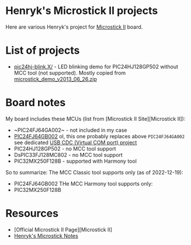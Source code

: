 # Henryk's Microstick II projects

Here are various Henryk's project for [Microstick II][PIC Microstick II] 
board.

# List of projects

* [pic24hj-blink.X/](pic24hj-blink.X/) - LED blinking demo
  for PIC24HJ128GP502 without MCC tool (not supported). Mostly
  copied from [microstick_demo_v2013_06_26.zip][Microstick_demo_v2013_06_26]

# Board notes

My board includes these MCUs (list from [Microstick II Site][Microstick II]):

* ~PIC24FJ64GA002~ - not included in my case
* [PIC24FJ64GB002](https://www.microchip.com/en-us/product/PIC24FJ64GB002) ol,
  this one probably replaces above `PIC24FJ64GA002`
  see dedicated [USB CDC (Virtual COM port) project](https://github.com/hpaluch/pic24fj-usb-cdc-mcc.X)
* PIC24HJ128GP502 - no MCC tool support
* DsPIC33FJ128MC802 - no MCC tool support
* PIC32MX250F128B - supported with Harmony tool

So to summarize:
The MCC Classic tool supports only (as of 2022-12-19):
* PIC24FJ64GB002
THe MCC Harmony tool supports only:
* PIC32MX250F128B 

# Resources

* [Official Microstick II Page][Microstick II]
* [Henryk's Microstick Notes](https://github.com/hpaluch/hpaluch.github.io/wiki/Microstick-II-board-notes)

[PIC Microstick II]: https://www.microchip.com/DevelopmentTools/ProductDetails/dm330013-2
[Microstick_demo_v2013_06_26]: https://ww1.microchip.com/downloads/aemDocuments/documents/OTH/ProductDocuments/CodeExamples/microstick_demo_v2013_06_26.zip
